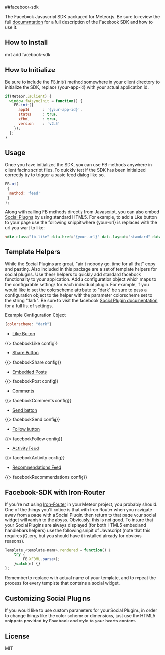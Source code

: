 ##facebook-sdk


The Facebook Javascript SDK packaged for Meteor.js. Be sure to review the full [documentation](https://developers.facebook.com/docs/javascript) for a full description of the Facebook SDK and how to use it.

How to Install
------------------

mrt add facebook-sdk

How to Initialize
------------------

Be sure to include the FB.init() method somewhere in your client directory to initialize the SDK, replace {your-app-id} with your actual application id.

```javascript
if(Meteor.isClient) {
  window.fbAsyncInit = function() {
    FB.init({
      appId      : '{your-app-id}',
      status     : true,
      xfbml      : true,
	  version    : 'v2.5'
    });
  };
}
```

Usage
---------------

Once you have initialized the SDK, you can use FB methods anywhere in client facing script files. To quickly test if the SDK has been initialized correctly try to trigger a basic feed dialog like so.

```javascript
FB.ui(
 {
  method: 'feed'
 }
);
```

Along with calling FB methods directly from Javascript, you can also embed [Social Plugins](https://developers.facebook.com/docs/plugins) by using standard HTML5. For example, to add a Like button to your page use the following snippit where {your-url} is replaced with the url you want to like:

```html
<div class="fb-like" data-href="{your-url}" data-layout="standard" data-action="like" data-show-faces="true" data-share="true"></div>'
```

Template Helpers
------------------

While the Social Plugins are great, "ain't nobody got time for all that" copy and pasting. Also included in this package are a set of template helpers for social plugins. Use these helpers to quickly add standard facebook functionality to your application. Add a configuration object which maps to the configurable settings for each individual plugin. For example, if you would like to set the colorscheme attribute to "dark" be sure to pass a configuration object to the helper with the parameter colorscheme set to the string "dark". Be sure to visit the facebook [Social Plugin documentation](https://developers.facebook.com/docs/plugins/) for a full list of settings.

Example Configuration Object
```javascript
{colorscheme: "dark"}
```


* [Like Button](https://developers.facebook.com/docs/plugins/like-button/)

{{> facebookLike config}}
 

* [Share Button](https://developers.facebook.com/docs/plugins/share-button/)

{{> facebookShare config}}

* [Embedded Posts](https://developers.facebook.com/docs/plugins/embedded-posts/)

{{> facebookPost config}}


* [Comments](https://developers.facebook.com/docs/plugins/comments/)

{{> facebookComments config}}


* [Send button](https://developers.facebook.com/docs/plugins/send-button/)

{{> facebookSend config}}


* [Follow button](https://developers.facebook.com/docs/plugins/follow-button/)

{{> facebookFollow config}}


* [Activity Feed](https://developers.facebook.com/docs/plugins/activity/)

{{> facebookActivity config}}


* [Recommendations Feed](https://developers.facebook.com/docs/plugins/recommendations/)

{{> facebookRecommendations config}}



Facebook-SDK with Iron-Router
-------------

If you're not using [Iron-Router](https://github.com/EventedMind/iron-router) in your Meteor project, you probably should. One of the things you'll notice is that with Iron Router when you navigate away from a page with a Social Plugin, then return to that page your social widget will vanish to the abyss. Obviously, this is not good. To insure that your Social Plugins are always displayed (for both HTML5 embed and handlebars helpers) use the following snipit of Javascript (note that this requires jQuery, but you should have it installed already for obvious reasons).

```javascript
Template.<template-name>.rendered = function() {
    try {
        FB.XFBML.parse();
    }catch(e) {}   
};
```

Remember to replace <template-name> with actual name of your template, and to repeat the process for every template that contains a social widget.

Customizing Social Plugins
-----------------------------

If you would like to use custom parameters for your Social Plugins, in order to change things like the color scheme or dimensions, just use the HTML5 snippets provided by Facebook and style to your hearts content.

License
-----------------

MIT 



